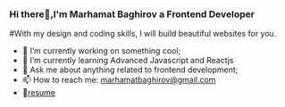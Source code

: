 ### Hi there👋,I'm Marhamat Baghirov a Frontend Developer 
#With my design and coding skills, I will build beautiful websites for you.
- 🔭 I’m currently working on something cool;
- 🌱 I’m currently learning Advanced Javascript and Reactjs
- 💬 Ask me about anything related to frontend development;
- 📫 How to reach me: marhamatbaghirov@gmail.com
- 📝[resume]()

